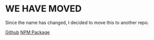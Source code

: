 # WE HAVE MOVED
Since the name has changed, I decided to move this to another repo.

[Github](https://github.com/hiimjustin000/discordjs-colors)
[NPM Package](https://www.npmjs.com/package/discordjs-colors)
